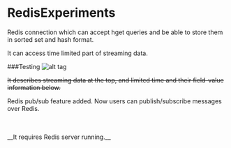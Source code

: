 # RedisExperiments

Redis connection which can accept hget queries and be able to store them in sorted set and hash format.

It can access time limited part of streaming data.

###Testing
![alt tag](https://i.imgur.com/doEYwFu.png)

~~It describes streaming data at the top, and limited time and their field-value information below.~~

Redis pub/sub feature added. Now users can publish/subscribe messages over Redis.

<br />
<br />
__It requires Redis server running.__
